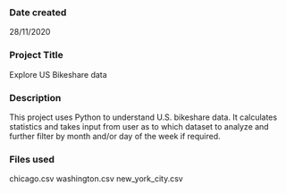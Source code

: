 ### Date created
28/11/2020

### Project Title
Explore US Bikeshare data

### Description
This project uses Python to understand U.S. bikeshare data. It calculates statistics and takes input from user as to which dataset to analyze and further filter by month and/or day of the week if required.

### Files used
chicago.csv
washington.csv
new_york_city.csv

